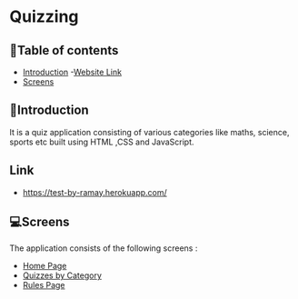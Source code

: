# Quizzing

## 📑Table of contents 

- [Introduction](#introduction)
-[Website Link](#link)
- [Screens](#screens)



## 🧩Introduction
It is a quiz application consisting of various categories like maths, science, sports etc built using HTML ,CSS and JavaScript.

## Link
- https://test-by-ramay.herokuapp.com/

## 💻Screens
The application consists of the following screens :
- [Home Page](#home-page)
- [Quizzes by Category](#quizzes-by-category)
- [Rules Page ](#rules-page)
